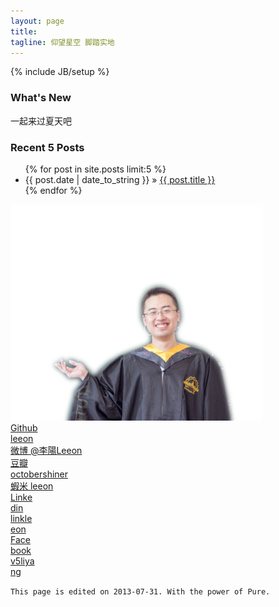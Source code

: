 ```yaml
---
layout: page
title: 
tagline: 仰望星空 脚踏实地
---
```

{% include JB/setup %}

<div class="pure-g-r">

<div class="pure-u-1-3">
  <div class="hero"><h3>What's New</h3> </div>
  <p>一起来过夏天吧</p>
</div>

<div class="pure-u-1-3">
  <div class="hero">  <h3>Recent 5 Posts</h3></div>

  <ul>
    <!--User limit to set the number of posts listed in the page-->
    {% for post in site.posts limit:5 %}
      <li><span>{{ post.date | date_to_string }}</span> &raquo; <a href="{{ BASE_PATH }}{{ post.url }}">{{ post.title }}</a></li>
    {% endfor %}
  </ul>
  </div>

  <div class="pure-u-1-3">
    <img src="/assets/images/me.png">
  </div>

</div>



<div class="size-chart l-vbox pure-g-r">
        <div class="size-chart-item size-chart-github pure-u" style="width:15%;">
            <a class="size-chart-label" target="_blank" href="http://github.com/leeon">
                Github <span class="size-chart-size">leeon</span>
            </a>
        </div>
         <div class="size-chart-item size-chart-weibo pure-u" style="width: 25%;">
            <a class="size-chart-label" target="_blank" href="http://weibo.com/v5liyang">
                微博 <span class="size-chart-size">@李陽Leeon</span>
            </a>
        </div>
        <div class="size-chart-item size-chart-douban pure-u" style="width: 20%;">
            <a class="size-chart-label" target="_blank" href="http://www.douban.com/people/octobershiner/">
                豆瓣 <span class="size-chart-size">octobershiner</span>
            </a>
        </div>
        <div class="size-chart-item size-chart-xiami pure-u" style="width: 25%;">
            <a class="size-chart-label" target="_blank" href="http://www.xiami.com/u/769076">
                蝦米 <span class="size-chart-size">leeon</span>
            </a>
        </div>
        <div class="size-chart-item size-chart-linkedin pure-u" style="width: 7%;">
            <a class="size-chart-label" target="_blank" href="http://www.linkedin.com/in/linkleeon">
                Linkedin <span class="size-chart-size">linkleeon</span>
            </a>
        </div>
        <div class="size-chart-item size-chart-facebook pure-u" style="width: 8%;">
            <a class="size-chart-label" target="_blank" href="http://www.facebook.com/v5liyang">
                Facebook <span class="size-chart-size">v5liyang</span>
            </a>
        </div>

</div>

`This page is edited on 2013-07-31. With the power of Pure.`